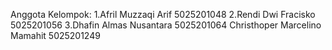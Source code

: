 Anggota Kelompok:
1.Afril Muzzaqi Arif 5025201048
2.Rendi Dwi Fracisko 5025201056
3.Dhafin Almas Nusantara 5025201064
Christhoper Marcelino Mamahit 5025201249
